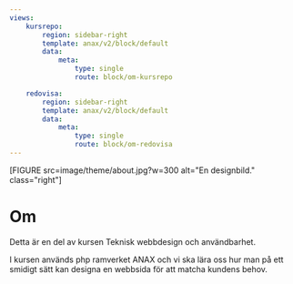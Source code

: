 ```yaml
---
views:
    kursrepo:
        region: sidebar-right
        template: anax/v2/block/default
        data:
            meta: 
                type: single
                route: block/om-kursrepo

    redovisa:
        region: sidebar-right
        template: anax/v2/block/default
        data:
            meta: 
                type: single
                route: block/om-redovisa
---
```

[FIGURE src=image/theme/about.jpg?w=300 alt="En designbild." class="right"]

Om
=========================

Detta är en del av kursen Teknisk webbdesign och användbarhet. 

I kursen används php ramverket ANAX och vi ska lära oss hur man på ett smidigt sätt kan designa en webbsida för att matcha kundens behov.
